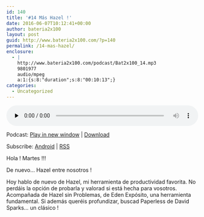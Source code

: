```yaml
---
id: 140
title: '#14 Más Hazel !'
date: 2016-06-07T10:12:41+00:00
author: bateria2x100
layout: post
guid: http://www.bateria2x100.com/?p=140
permalink: /14-mas-hazel/
enclosure:
  - |
    http://www.bateria2x100.com/podcast/Bat2x100_14.mp3
    9801977
    audio/mpeg
    a:1:{s:8:"duration";s:8:"00:10:13";}
categories:
  - Uncategorized
---
```

<div class="powerpress_player" id="powerpress_player_5863">
  <audio class="wp-audio-shortcode" id="audio-140-16" preload="none" style="width: 100%;" controls="controls"><source type="audio/mpeg" src="http://www.bateria2x100.com/podcast/Bat2x100_14.mp3?_=16" /><a href="http://www.bateria2x100.com/podcast/Bat2x100_14.mp3">http://www.bateria2x100.com/podcast/Bat2x100_14.mp3</a></audio>
</div>

<p class="powerpress_links powerpress_links_mp3">
  Podcast: <a href="http://www.bateria2x100.com/podcast/Bat2x100_14.mp3" class="powerpress_link_pinw" target="_blank" title="Play in new window" onclick="return powerpress_pinw('https://www.bateria2x100.com/?powerpress_pinw=140-podcast');" rel="nofollow">Play in new window</a> | <a href="http://www.bateria2x100.com/podcast/Bat2x100_14.mp3" class="powerpress_link_d" title="Download" rel="nofollow" download="Bat2x100_14.mp3">Download</a>
</p>

<p class="powerpress_links powerpress_subscribe_links">
  Subscribe: <a href="https://subscribeonandroid.com/www.bateria2x100.com/feed/podcast/" class="powerpress_link_subscribe powerpress_link_subscribe_android" title="Subscribe on Android" rel="nofollow">Android</a> | <a href="https://www.bateria2x100.com/feed/podcast/" class="powerpress_link_subscribe powerpress_link_subscribe_rss" title="Subscribe via RSS" rel="nofollow">RSS</a>
</p>

Hola ! Martes !!! 

De nuevo&#8230; Hazel entre nosotros !
  
Hoy hablo de nuevo de Hazel, mi herramienta de productividad favorita. No perdáis la opción de probarla y valorad si está hecha para vosotros. Acompañada de Hazel sin Problemas, de Eden Expósito, una herramienta fundamental. Si además queréis profundizar, buscad Paperless de David Sparks&#8230; un clásico !